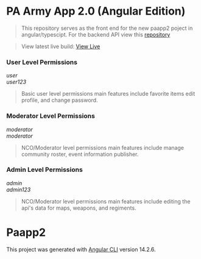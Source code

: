 # PA Army App 2.0 (Angular Edition)

> This repository serves as the front end for the new paapp2 poject in angular/typescipt.
> For the backend API view this [repository](https://github.com/tonywied17/express-paarmy-api)   

> View latest live build:
[View Live](https://paapp.tbz.wtf/home)

### User Level Permissions
*user*<br>
*user123*
> Basic user level permissions main features include favorite items edit profile, and change password.

### Moderator Level Permissions
*moderator*<br>
*moderator*
> NCO/Moderator level permissions main features include manage community roster, event information publisher.

### Admin Level Permissions
*admin*<br>
*admin123*
> NCO/Moderator level permissions main features include editing the api's data for maps, weapons, and regiments.

# Paapp2

This project was generated with [Angular CLI](https://github.com/angular/angular-cli) version 14.2.6.
